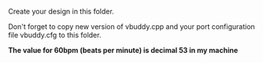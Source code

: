 Create your design in this folder.

Don't forget to copy new version of vbuddy.cpp and your port configuration file vbuddy.cfg to this folder.

**The value for 60bpm (beats per minute) is decimal 53 in my machine**
